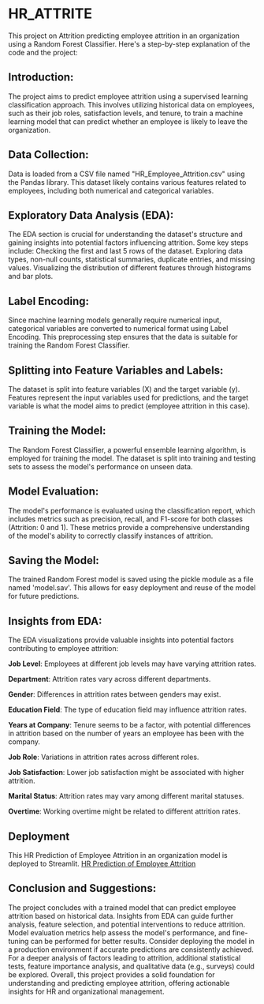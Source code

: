 # HR_ATTRITE


This project on Attrition predicting employee attrition in an organization using a Random Forest Classifier. Here's a step-by-step explanation of the code and the project:
## Introduction:
The project aims to predict employee attrition using a supervised learning classification approach. This involves utilizing historical data on employees, such as their job roles, satisfaction levels, and tenure, to train a machine learning model that can predict whether an employee is likely to leave the organization.

## Data Collection:
Data is loaded from a CSV file named "HR_Employee_Attrition.csv" using the Pandas library. This dataset likely contains various features related to employees, including both numerical and categorical variables.


## Exploratory Data Analysis (EDA):
The EDA section is crucial for understanding the dataset's structure and gaining insights into potential factors influencing attrition. Some key steps include:
Checking the first and last 5 rows of the dataset.
Exploring data types, non-null counts, statistical summaries, duplicate entries, and missing values.
Visualizing the distribution of different features through histograms and bar plots.


## Label Encoding:
Since machine learning models generally require numerical input, categorical variables are converted to numerical format using Label Encoding. This preprocessing step ensures that the data is suitable for training the Random Forest Classifier.


## Splitting into Feature Variables and Labels:
The dataset is split into feature variables (X) and the target variable (y). Features represent the input variables used for predictions, and the target variable is what the model aims to predict (employee attrition in this case).

 
 ## Training the Model:
The Random Forest Classifier, a powerful ensemble learning algorithm, is employed for training the model. The dataset is split into training and testing sets to assess the model's performance on unseen data.


## Model Evaluation:
The model's performance is evaluated using the classification report, which includes metrics such as precision, recall, and F1-score for both classes (Attrition: 0 and 1). These metrics provide a comprehensive understanding of the model's ability to correctly classify instances of attrition.


## Saving the Model:
The trained Random Forest model is saved using the pickle module as a file named 'model.sav'. This allows for easy deployment and reuse of the model for future predictions.


## Insights from EDA:
The EDA visualizations provide valuable insights into potential factors contributing to employee attrition:

**Job Level**: Employees at different job levels may have varying attrition rates.

**Department**: Attrition rates vary across different departments.

**Gender**: Differences in attrition rates between genders may exist.

**Education Field**: The type of education field may influence attrition rates.

**Years at Company**: Tenure seems to be a factor, with potential differences in attrition based on the number of years an employee has been with the company.

**Job Role**: Variations in attrition rates across different roles.

**Job Satisfaction**: Lower job satisfaction might be associated with higher attrition.

**Marital Status**: Attrition rates may vary among different marital statuses.

**Overtime**: Working overtime might be related to different attrition rates.

## Deployment
This HR Prediction of Employee Attrition in an organization  model is deployed to Streamlit.
[HR Prediction of Employee Attrition](https://hrattrite-kvcnasei6zvfzwzfvpkshb.streamlit.app/)

## Conclusion and Suggestions:

The project concludes with a trained model that can predict employee attrition based on historical data. 
Insights from EDA can guide further analysis, feature selection, and potential interventions to reduce attrition.
Model evaluation metrics help assess the model's performance, and fine-tuning can be performed for better results.
Consider deploying the model in a production environment if accurate predictions are consistently achieved.
For a deeper analysis of factors leading to attrition, additional statistical tests, feature importance analysis, and qualitative data (e.g., surveys) could be explored.
Overall, this project provides a solid foundation for understanding and predicting employee attrition, offering actionable insights for HR and organizational management.



